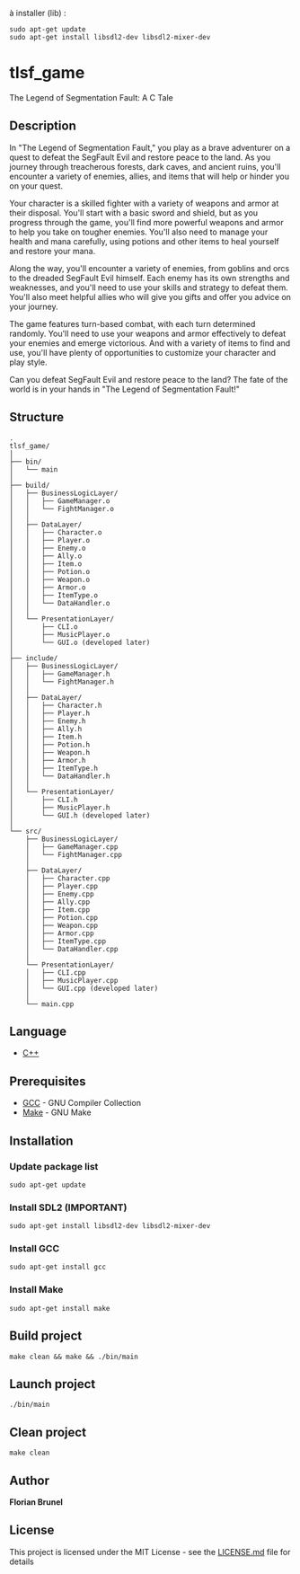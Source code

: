 à installer (lib) :
```
sudo apt-get update
sudo apt-get install libsdl2-dev libsdl2-mixer-dev
```



# tlsf_game
The Legend of Segmentation Fault: A C Tale

## Description
In "The Legend of Segmentation Fault," you play as a brave adventurer on a quest to defeat the SegFault Evil and restore peace to the land. As you journey through treacherous forests, dark caves, and ancient ruins, you'll encounter a variety of enemies, allies, and items that will help or hinder you on your quest.

Your character is a skilled fighter with a variety of weapons and armor at their disposal. You'll start with a basic sword and shield, but as you progress through the game, you'll find more powerful weapons and armor to help you take on tougher enemies. You'll also need to manage your health and mana carefully, using potions and other items to heal yourself and restore your mana.

Along the way, you'll encounter a variety of enemies, from goblins and orcs to the dreaded SegFault Evil himself. Each enemy has its own strengths and weaknesses, and you'll need to use your skills and strategy to defeat them. You'll also meet helpful allies who will give you gifts and offer you advice on your journey.

The game features turn-based combat, with each turn determined randomly. You'll need to use your weapons and armor effectively to defeat your enemies and emerge victorious. And with a variety of items to find and use, you'll have plenty of opportunities to customize your character and play style.

Can you defeat SegFault Evil and restore peace to the land? The fate of the world is in your hands in "The Legend of Segmentation Fault!"

## Structure
```
.
tlsf_game/
│
├── bin/
│   └── main
│
├── build/
│   ├── BusinessLogicLayer/
│   │   ├── GameManager.o
│   │   └── FightManager.o
│   │
│   ├── DataLayer/
│   │   ├── Character.o
│   │   ├── Player.o
│   │   ├── Enemy.o
│   │   ├── Ally.o
│   │   ├── Item.o
│   │   ├── Potion.o
│   │   ├── Weapon.o
│   │   ├── Armor.o
│   │   ├── ItemType.o
│   │   └── DataHandler.o
│   │
│   └── PresentationLayer/
│       ├── CLI.o
│       ├── MusicPlayer.o
│       └── GUI.o (developed later)
│
├── include/
│   ├── BusinessLogicLayer/
│   │   ├── GameManager.h
│   │   └── FightManager.h
│   │
│   ├── DataLayer/
│   │   ├── Character.h
│   │   ├── Player.h
│   │   ├── Enemy.h
│   │   ├── Ally.h
│   │   ├── Item.h
│   │   ├── Potion.h
│   │   ├── Weapon.h
│   │   ├── Armor.h
│   │   ├── ItemType.h
│   │   └── DataHandler.h
│   │
│   └── PresentationLayer/
│       ├── CLI.h
│       ├── MusicPlayer.h
│       └── GUI.h (developed later)
│
└── src/
    ├── BusinessLogicLayer/
    │   ├── GameManager.cpp
    │   └── FightManager.cpp
    │
    ├── DataLayer/
    │   ├── Character.cpp
    │   ├── Player.cpp
    │   ├── Enemy.cpp
    │   ├── Ally.cpp
    │   ├── Item.cpp
    │   ├── Potion.cpp
    │   ├── Weapon.cpp
    │   ├── Armor.cpp
    │   ├── ItemType.cpp
    │   └── DataHandler.cpp
    │
    └── PresentationLayer/
    │   ├── CLI.cpp
    │   ├── MusicPlayer.cpp
    │   └── GUI.cpp (developed later)
    │
    └── main.cpp
```

## Language
* [C++](https://devdocs.io/cpp/)

## Prerequisites
* [GCC](https://gcc.gnu.org/) - GNU Compiler Collection
* [Make](https://www.gnu.org/software/make/) - GNU Make

## Installation
### Update package list
```
sudo apt-get update
```

### Install SDL2 (IMPORTANT)
```
sudo apt-get install libsdl2-dev libsdl2-mixer-dev
```

### Install GCC
```
sudo apt-get install gcc
```

### Install Make
```
sudo apt-get install make
```

## Build project
```
make clean && make && ./bin/main
```

## Launch project
```
./bin/main
```

## Clean project
```
make clean
```

## Author
**Florian Brunel**

## License
This project is licensed under the MIT License - see the [LICENSE.md](LICENSE.md) file for details
